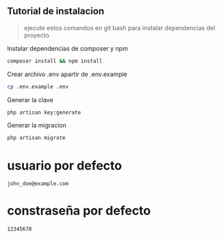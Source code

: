 ## Tutorial de instalacion

> ejecute estos comandos en git bash para instalar dependencias del proyecto


Instalar dependencias de composer y npm

```sh
composer install && npm install
```

Crear archivo .env apartir de .env.example

```sh
cp .env.example .env
```

Generar la clave

```sh
php artisan key:generate
```

Generar la migracion

```sh
php artisan migrate
```

# usuario por defecto

```
john_doe@example.com
```

# constraseña por defecto

```
12345678
```